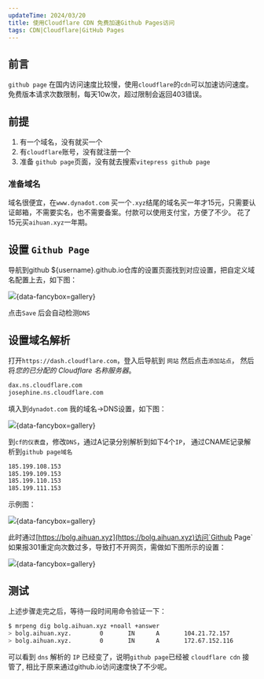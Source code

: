 ```yaml
---
updateTime: 2024/03/20
title: 使用Cloudflare CDN 免费加速Github Pages访问
tags: CDN|Cloudflare|GitHub Pages
---
```



## 前言
`github page` 在国内访问速度比较慢，使用`cloudflare`的`cdn`可以加速访问速度。 免费版本请求次数限制，每天10w次，超过限制会返回403错误。

## 前提
 1. 有一个域名，没有就买一个
 2. 有`cloudflare`账号，没有就注册一个 
 3. 准备 `github page`页面，没有就去搜索`vitepress github page`
### 准备域名
   域名很便宜，在`www.dynadot.com` 买一个`.xyz`结尾的域名买一年才15元，只需要认证邮箱，不需要实名，也不需要备案。付款可以使用支付宝，方便了不少。 花了15元买`aihuan.xyz`一年期。

## 设置 `Github Page`
  导航到github ${username}.github.io仓库的设置页面找到对应设置，把自定义域名配置上去，如下图：

![](/assets/notes/cloudflare/cf_cdn_speed_up_github_page_1.png){data-fancybox=gallery}

点击`Save` 后会自动检测`DNS`

## 设置域名解析

  打开`https://dash.cloudflare.com`，登入后导航到 `网站`  然后点击`添加站点`， 然后将*您的已分配的 Cloudflare 名称服务器*。

```bash
dax.ns.cloudflare.com
josephine.ns.cloudflare.com
```

填入到`dynadot.com` 我的域名->DNS设置，如下图：

![](/assets/notes/cloudflare/cf_cdn_speed_up_github_page_2.png){data-fancybox=gallery}

到`cf的仪表盘`，修改`DNS`，通过A记录分别解析到如下4个`IP`， 通过CNAME记录解析到`github page域名`

```markdown
185.199.108.153
185.199.109.153
185.199.110.153
185.199.111.153
```

示例图：

![](/assets/notes/cloudflare/cf_cdn_speed_up_github_page_3.png){data-fancybox=gallery}

此时通过[https://bolg.aihuan.xyz](https://bolg.aihuan.xyz)访问`Github Page` 如果报301重定向次数过多，导致打不开网页，需做如下图所示的设置：

![](/assets/notes/cloudflare/cf_cdn_speed_up_github_page_4.png){data-fancybox=gallery}

## 测试

上述步骤走完之后，等待一段时间用命令验证一下：

```bash
$ mrpeng dig bolg.aihuan.xyz +noall +answer
> bolg.aihuan.xyz.        0       IN      A       104.21.72.157
> bolg.aihuan.xyz.        0       IN      A       172.67.152.116
```

可以看到 `dns` 解析的 `IP` 已经变了，说明`github page`已经被 `cloudflare cdn` 接管了, 相比于原来通过github.io访问速度快了不少呢。

